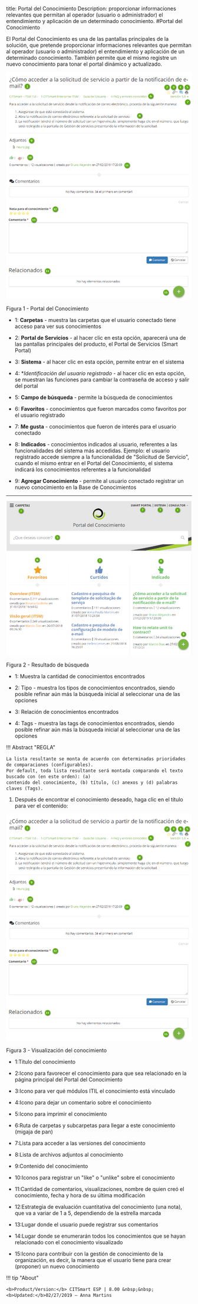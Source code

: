 title: Portal del Conocimiento
Description: proporcionar informaciones relevantes que permitan al operador (usuario o administrador) el entendimiento y aplicación de un determinado conocimiento.
#Portal del Conocimiento


El Portal del Conocimiento es una de las pantallas principales de la solución, que pretende proporcionar informaciones relevantes que permitan al operador (usuario o administrador) el entendimiento y aplicación de un determinado conocimiento. 
También permite que el mismo registre un nuevo conocimiento para tonar el portal dinámico y actualizado.


![Portal](images/figure1-portal.png)

   Figura 1 - Portal del Conocimiento
   
- 1: **Carpetas** - muestra las carpetas que el usuario conectado tiene acceso para ver sus conocimientos

- 2: **Portal de Servicios** - al hacer clic en esta opción, aparecerá una de las pantallas principales del producto, el Portal de Servicios (Smart Portal)

- 3: **Sistema** - al hacer clic en esta opción, permite entrar en el sistema

- 4: **Identificación del usuario registrado* - al hacer clic en esta opción, se muestran las funciones para cambiar la contraseña de acceso y salir del portal

- 5: **Campo de búsqueda** - permite la búsqueda de conocimientos

- 6: **Favoritos** - conocimientos que fueron marcados como favoritos por el usuario registrado

- 7: **Me gusta** - conocimientos que fueron de interés para el usuario conectado

- 8: **Indicados** - conocimientos indicados al usuario, referentes a las funcionalidades del sistema más accedidas. Ejemplo: el usuario registrado accede siempre a la funcionalidad de "Solicitud de Servicio", cuando el mismo entrar en el Portal del Conocimiento, el sistema indicará los conocimientos referentes a la funcionalidad

- 9: **Agregar Conocimiento** - permite al usuario conectado registrar un nuevo conocimiento en la Base de Conocimientos

-------------------------------------------------------------------------------------------------

![resultado](images/figure2-portal.png)

   Figura 2 - Resultado de búsqueda

 - 1: Muestra la cantidad de conocimientos encontrados
 
 - 2: Tipo - muestra los tipos de conocimientos encontrados, siendo posible refinar aún más la búsqueda inicial al seleccionar una de las opciones
 
 - 3: Relación de conocimientos encontrados
 
 - 4: Tags - muestra las tags de conocimientos encontrados, siendo posible refinar aún más la búsqueda inicial al seleccionar una de las opciones
 
 
!!! Abstract "REGLA"

    La lista resultante se monta de acuerdo con determinadas prioridades de comparaciones (configurables). 
    Por default, toda lista resultante será montada comparando el texto buscado con (en este orden): (a) 
    contenido del conocimiento, (b) título, (c) anexos y (d) palabras claves (Tags).
    
  
1.  Después de encontrar el conocimiento deseado, haga clic en el título para ver el contenido:

 ![Visualización](images/figure3-portal.png)

   Figura 3 - Visualización del conocimiento 
   

- 1:Título del conocimiento

- 2:Icono para favorecer el conocimiento para que sea relacionado en la página principal del Portal del Conocimiento

- 3:Icono para ver qué módulos ITIL el conocimiento está vinculado

- 4:Icono para dejar un comentario sobre el conocimiento

- 5:Icono para imprimir el conocimiento

- 6:Ruta de carpetas y subcarpetas para llegar a este conocimiento (migaja de pan)

- 7:Lista para acceder a las versiones del conocimiento

- 8:Lista de archivos adjuntos al conocimiento

- 9:Contenido del conocimiento

- 10:Iconos para registrar un "like" o "unlike" sobre el conocimiento

- 11:Cantidad de comentarios, visualizaciones, nombre de quien creó el conocimiento, fecha y hora de su última modificación

- 12:Estrategia de evaluación cuantitativa del conocimiento (una nota), que va a variar de 1 a 5, dependiendo de la estrella marcada

- 13:Lugar donde el usuario puede registrar sus comentarios

- 14:Lugar donde se enumerarán todos los conocimientos que se hayan relacionado con el conocimiento visualizado

- 15:Icono para contribuir con la gestión de conocimiento de la organización, es decir, la manera que el usuario tiene para crear (proponer) un nuevo conocimiento


!!! tip "About"

    <b>Product/Version:</b> CITSmart ESP | 8.00 &nbsp;&nbsp;
    <b>Updated:</b>02/27/2019 – Anna Martins
